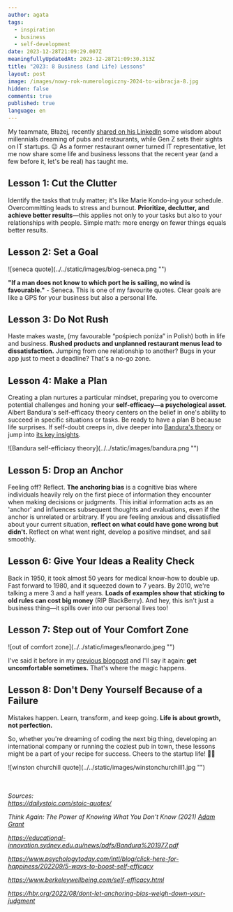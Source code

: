 ```yaml
---
author: agata
tags:
  - inspiration
  - business
  - self-development
date: 2023-12-28T21:09:29.007Z
meaningfullyUpdatedAt: 2023-12-28T21:09:30.313Z
title: "2023: 8 Business (and Life) Lessons"
layout: post
image: /images/nowy-rok-numerologiczny-2024-to-wibracja-8.jpg
hidden: false
comments: true
published: true
language: en
---
```

My teammate, Błażej, recently [shared on his LinkedIn](https://www.linkedin.com/posts/blazej-dziuk_lets-hope-that-joining-a-bright-team-of-activity-7146093107284017152-SuJJ?utm_source=share&utm_medium=member_desktop) some wisdom about millennials dreaming of pubs and restaurants, while Gen Z sets their sights on IT startups. 😉 As a former restaurant owner turned IT representative, let me now share some life and business lessons that the recent year (and a few before it, let's be real) has taught me.

## **Lesson 1: Cut the Clutter**

Identify the tasks that truly matter; it's like Marie Kondo-ing your schedule. Overcommitting leads to stress and burnout. **Prioritize, declutter, and achieve better results**—this applies not only to your tasks but also to your relationships with people. Simple math: more energy on fewer things equals better results.

## **Lesson 2: Set a Goal**

<div className="image">![seneca quote](../../static/images/blog-seneca.png "")</div>

**"If a man does not know to which port he is sailing, no wind is favourable."** - Seneca. This is one of my favourite quotes. Clear goals are like a GPS for your business but also a personal life.

## **Lesson 3: Do Not Rush**

Haste makes waste, (my favourable “pośpiech poniża” in Polish) both in life and business. **Rushed products and unplanned restaurant menus lead to dissatisfaction.** Jumping from one relationship to another? Bugs in your app just to meet a deadline? That's a no-go zone.

## **Lesson 4: Make a Plan**

Creating a plan nurtures a particular mindset, preparing you to overcome potential challenges and honing your **self-efficacy—a psychological asset**. Albert Bandura's self-efficacy theory centers on the belief in one's ability to succeed in specific situations or tasks. Be ready to have a plan B because life surprises. If self-doubt creeps in, dive deeper into [Bandura's theory](https://educational-innovation.sydney.edu.au/news/pdfs/Bandura%201977.pdf) or jump into [its key insights](https://www.psychologytoday.com/intl/blog/click-here-for-happiness/202209/5-ways-to-boost-self-efficacy). 

<div className="image">![Bandura self-efficiacy theory](../../static/images/bandura.png "")</div>

## **Lesson 5: Drop an Anchor**

Feeling off? Reflect. **The anchoring bias** is a cognitive bias where individuals heavily rely on the first piece of information they encounter when making decisions or judgments. This initial information acts as an 'anchor' and influences subsequent thoughts and evaluations, even if the anchor is unrelated or arbitrary. If you are feeling anxious and dissatisfied about your current situation, **reflect on what could have gone wrong but didn't.** Reflect on what went right, develop a positive mindset, and sail smoothly.

## **Lesson 6: Give Your Ideas a Reality Check**

Back in 1950, it took almost 50 years for medical know-how to double up. Fast forward to 1980, and it squeezed down to 7 years. By 2010, we're talking a mere 3 and a half years. **Loads of examples show that sticking to old rules can cost big money** (RIP BlackBerry). And hey, this isn't just a business thing—it spills over into our personal lives too!

## **Lesson 7: Step out of Your Comfort Zone**

<div className="image">![out of comfort zone](../../static/images/leonardo.jpeg "")</div>

I've said it before in my [previous blogpost](https://brightinventions.pl/blog/stepping-out-of-your-comfort-zone/?utm_source=blog&utm_campaign=newblog) and I'll say it again: **get uncomfortable sometimes.** That's where the magic happens.

## **Lesson 8: Don't Deny Yourself Because of a Failure**

Mistakes happen. Learn, transform, and keep going. **Life is about growth, not perfection.**

So, whether you're dreaming of coding the next big thing, developing an international company or running the coziest pub in town, these lessons might be a part of your recipe for success. Cheers to the startup life! 🚀🍻

<div className="image">![winston churchill quote](../../static/images/winstonchurchill1.jpg "")</div>

\
\
*Sources:*\
*https://dailystoic.com/stoic-quotes/*

*Think Again: The Power of Knowing What You Don't Know (2021) [Adam Grant](https://www.amazon.com/Adam-Grant/e/B00ATUAAWE/ref=dp_byline_cont_book_1)* 

*https://educational-innovation.sydney.edu.au/news/pdfs/Bandura%201977.pdf*

*https://www.psychologytoday.com/intl/blog/click-here-for-happiness/202209/5-ways-to-boost-self-efficacy*

*https://www.berkeleywellbeing.com/self-efficacy.html*

*https://hbr.org/2022/08/dont-let-anchoring-bias-weigh-down-your-judgment*